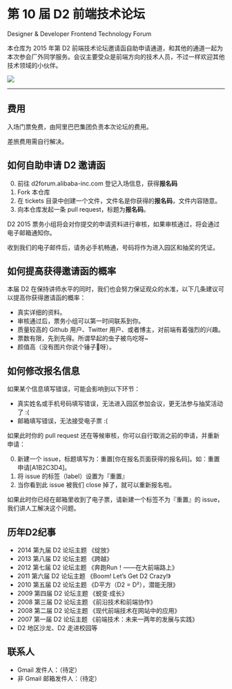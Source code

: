 # 第 10 届 D2 前端技术论坛

Designer &amp; Developer Frontend Technology Forum


本仓库为 2015 年第 D2 前端技术论坛邀请函自助申请通道，和其他的通道一起为本次参会厂外同学服务。会议主要受众是前端方向的技术人员，不过一样欢迎其他技术领域的小伙伴。

[![](https://cbu01.alicdn.com/cms/upload/2015/030/384/2483030_39245877.jpg)](http://d2forum.alibaba-inc.com/)

----------

## 费用

入场门票免费，由阿里巴巴集团负责本次论坛的费用。

差旅费用需自行解决。

## 如何自助申请 D2 邀请函

0. 前往 d2forum.alibaba-inc.com 登记入场信息，获得**报名码**
0. Fork 本仓库
0. 在 tickets 目录中创建一个文件，文件名是你获得的**报名码**，文件内容随意。
0. 向本仓库发起一条 pull request，标题为**报名码**。

D2 2015 票务小组将会对你提交的申请资料进行审核，如果审核通过，将会通过电子邮箱通知你。

收到我们的电子邮件后，请务必手机畅通，号码将作为进入园区和抽奖的凭证。

## 如何提高获得邀请函的概率

本届 D2 在保持讲师水平的同时，我们也会努力保证观众的水准，以下几条建议可以提高你获得邀请函的概率：

* 真实详细的资料。
* 审核通过后，票务小组可以第一时间联系到你。
* 质量较高的 Github 用户、Twitter 用户、或者博主，对前端有着强烈的兴趣。
* 票数有限，先到先得。所谓早起的虫子被鸟吃呀~
* 颜值高（没有图片你说个锤子🔨呀）。

## 如何修改报名信息

如果某个信息填写错误，可能会影响到以下环节：

* 真实姓名或手机号码填写错误，无法进入园区参加会议，更无法参与抽奖活动了 :(
* 邮箱填写错误，无法接受电子票 :(

如果此时你的 pull request 还在等候审核，你可以自行取消之前的申请，并重新申请：

0. 新建一个 issue，标题填写为：重置[你在报名页面获得的报名码]。如：重置申请[A1B2C3D4]。
0. 将 issue 的标签（label）设置为『重置』
0. 当你看到此 issue 被我们 close 掉了，就可以重新报名啦。

如果此时你已经在邮箱里收到了电子票，请新建一个标签不为『重置』的 issue，我们讲人工解决这个问题。


## 历年D2纪事

* 2014 第九届 D2 论坛主题 《绽放》
* 2013 第八届 D2 论坛主题 《跨越》
* 2012 第七届 D2 论坛主题 《奔跑Run！——在大前端路上》
* 2011 第六届 D2 论坛主题 《Boom! Let’s Get D2 Crazy!》
* 2010 第五届 D2 论坛主题 《D平方（D2 = D²），潜能无限》
* 2009 第四届 D2 论坛主题 《蜕变·成长》
* 2008 第三届 D2 论坛主题 《前沿技术和前端协作》
* 2008 第二届 D2 论坛主题 《现代前端技术在网站中的应用》
* 2007 第一届 D2 论坛主题 《前端技术：未来一两年的发展与实践》
* D2 地区沙龙、D2 走进校园等

## 联系人

* Gmail 发件人：（待定）
* 非 Gmail 邮箱发件人：（待定）
